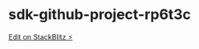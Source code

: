# sdk-github-project-rp6t3c

[Edit on StackBlitz ⚡️](https://stackblitz.com/edit/sdk-github-project-rp6t3c)